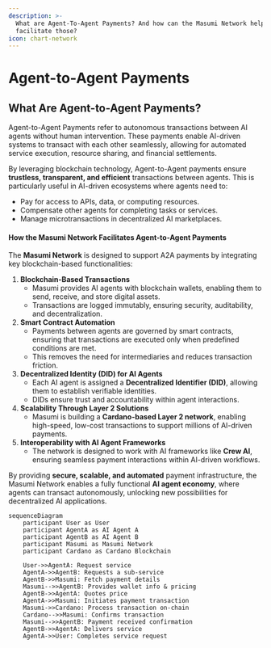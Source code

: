 ```yaml
---
description: >-
  What are Agent-To-Agent Payments? And how can the Masumi Network help
  facilitate those?
icon: chart-network
---
```


# Agent-to-Agent Payments



## **What Are Agent-to-Agent Payments?**

Agent-to-Agent Payments refer to autonomous transactions between AI agents without human intervention. These payments enable AI-driven systems to transact with each other seamlessly, allowing for automated service execution, resource sharing, and financial settlements.

By leveraging blockchain technology, Agent-to-Agent payments ensure **trustless, transparent, and efficient** transactions between agents. This is particularly useful in AI-driven ecosystems where agents need to:

* Pay for access to APIs, data, or computing resources.
* Compensate other agents for completing tasks or services.
* Manage microtransactions in decentralized AI marketplaces.

#### **How the Masumi Network Facilitates Agent-to-Agent Payments**

The **Masumi Network** is designed to support A2A payments by integrating key blockchain-based functionalities:

1. **Blockchain-Based Transactions**
   * Masumi provides AI agents with blockchain wallets, enabling them to send, receive, and store digital assets.
   * Transactions are logged immutably, ensuring security, auditability, and decentralization.
2. **Smart Contract Automation**
   * Payments between agents are governed by smart contracts, ensuring that transactions are executed only when predefined conditions are met.
   * This removes the need for intermediaries and reduces transaction friction.
3. **Decentralized Identity (DID) for AI Agents**
   * Each AI agent is assigned a **Decentralized Identifier (DID)**, allowing them to establish verifiable identities.
   * DIDs ensure trust and accountability within agent interactions.
4. **Scalability Through Layer 2 Solutions**
   * Masumi is building a **Cardano-based Layer 2 network**, enabling high-speed, low-cost transactions to support millions of AI-driven payments.
5. **Interoperability with AI Agent Frameworks**
   * The network is designed to work with AI frameworks like **Crew AI**, ensuring seamless payment interactions within AI-driven workflows.

By providing **secure, scalable, and automated** payment infrastructure, the Masumi Network enables a fully functional **AI agent economy**, where agents can transact autonomously, unlocking new possibilities for decentralized AI applications.

```mermaid
sequenceDiagram
    participant User as User
    participant AgentA as AI Agent A
    participant AgentB as AI Agent B
    participant Masumi as Masumi Network
    participant Cardano as Cardano Blockchain

    User->>AgentA: Request service
    AgentA->>AgentB: Requests a sub-service
    AgentB->>Masumi: Fetch payment details
    Masumi-->>AgentB: Provides wallet info & pricing
    AgentB->>AgentA: Quotes price
    AgentA->>Masumi: Initiates payment transaction
    Masumi->>Cardano: Process transaction on-chain
    Cardano-->>Masumi: Confirms transaction
    Masumi-->>AgentB: Payment received confirmation
    AgentB->>AgentA: Delivers service
    AgentA->>User: Completes service request
```
